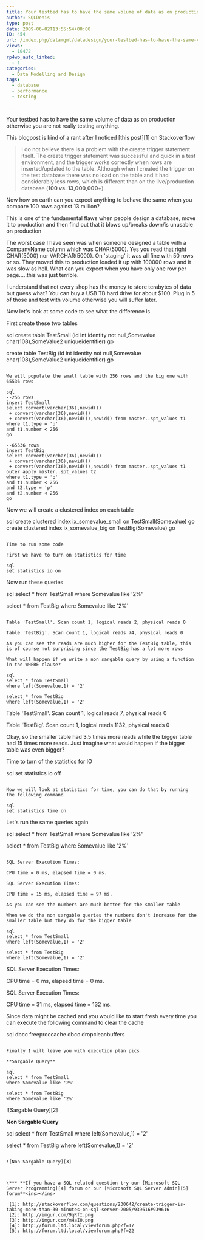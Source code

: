 ```yaml
---
title: Your testbed has to have the same volume of data as on production in order to simulate normal usage
author: SQLDenis
type: post
date: 2009-06-02T13:55:54+00:00
ID: 454
url: /index.php/datamgmt/datadesign/your-testbed-has-to-have-the-same-volume/
views:
  - 10472
rp4wp_auto_linked:
  - 1
categories:
  - Data Modelling and Design
tags:
  - database
  - performance
  - testing

---
```

Your testbed has to have the same volume of data as on production otherwise you are not really testing anything.

This blogpost is kind of a rant after I noticed [this post][1] on Stackoverflow

> I do not believe there is a problem with the create trigger statement itself. The create trigger statement was successful and quick in a test environment, and the trigger works correctly when rows are inserted/updated to the table. Although when I created the trigger on the test database there was no load on the table and it had considerably less rows, which is different than on the live/production database (**100 vs. 13,000,000**+).

Now how on earth can you expect anything to behave the same when you compare 100 rows against 13 million?
  
This is one of the fundamental flaws when people design a database, move it to production and then find out that it blows up/breaks down/is unusable on production

The worst case I have seen was when someone designed a table with a CompanyName column which was CHAR(5000). Yes you read that right CHAR(5000) nor VARCHAR(5000). On 'staging' it was all fine with 50 rows or so. They moved this to production loaded it up with 100000 rows and it was slow as hell. What can you expect when you have only one row per page.....this was just terrible.

I understand that not every shop has the money to store terabytes of data but guess what? You can buy a USB TB hard drive for about $100. Plug in 5 of those and test with volume otherwise you will suffer later.

Now let's look at some code to see what the difference is

First create these two tables

sql
create table TestSmall (id int identity not null,Somevalue char(108),SomeValue2 uniqueidentifier)
go

create table TestBig (id int identity not null,Somevalue char(108),SomeValue2 uniqueidentifier)
go
```

We will populate the small table with 256 rows and the big one with 65536 rows

sql
--256 rows
insert TestSmall
select convert(varchar(36),newid())
 + convert(varchar(36),newid())
 + convert(varchar(36),newid()),newid() from master..spt_values t1
where t1.type = 'p'
and t1.number < 256
go

--65536 rows
insert TestBig
select convert(varchar(36),newid())
 + convert(varchar(36),newid())
 + convert(varchar(36),newid()),newid() from master..spt_values t1
outer apply master..spt_values t2
where t1.type = 'p'
and t1.number < 256
and t2.type = 'p'
and t2.number < 256
go
```

Now we will create a clustered index on each table

sql
create clustered index ix_somevalue_small on TestSmall(Somevalue)
go
create clustered index ix_somevalue_big on TestBig(Somevalue)
go
```

Time to run some code
  
First we have to turn on statistics for time

sql
set statistics io on
```

Now run these queries

sql
select * from TestSmall
where Somevalue like '2%'

select * from TestBig
where Somevalue like '2%'
```

Table 'TestSmall'. Scan count 1, logical reads 2, physical reads 0
  
Table 'TestBig'. Scan count 1, logical reads 74, physical reads 0

As you can see the reads are much higher for the TestBig table, this is of course not surprising since the TestBig has a lot more rows

What will happen if we write a non sargable query by using a function in the WHERE clause?

sql
select * from TestSmall
where left(Somevalue,1) = '2'

select * from TestBig
where left(Somevalue,1) = '2'
```

Table 'TestSmall'. Scan count 1, logical reads 7, physical reads 0
  
Table 'TestBig'. Scan count 1, logical reads 1132, physical reads 0

Okay, so the smaller table had 3.5 times more reads while the bigger table had 15 times more reads. Just imagine what would happen if the bigger table was even bigger?

Time to turn of the statistics for IO

sql
set statistics io off
```

Now we will look at statistics for time, you can do that by running the following command

sql
set statistics time on
```

Let's run the same queries again

sql
select * from TestSmall
where Somevalue like '2%'

select * from TestBig
where Somevalue like '2%'
```

SQL Server Execution Times:
     
CPU time = 0 ms, elapsed time = 0 ms.

SQL Server Execution Times:
     
CPU time = 15 ms, elapsed time = 97 ms.

As you can see the numbers are much better for the smaller table
  
When we do the non sargable queries the numbers don't increase for the smaller table but they do for the bigger table

sql
select * from TestSmall
where left(Somevalue,1) = '2'

select * from TestBig
where left(Somevalue,1) = '2'
```

SQL Server Execution Times:
     
CPU time = 0 ms, elapsed time = 0 ms.

SQL Server Execution Times:
     
CPU time = 31 ms, elapsed time = 132 ms.

Since data might be cached and you would like to start fresh every time you can execute the following command to clear the cache

sql
dbcc freeproccache
dbcc dropcleanbuffers
```

Finally I will leave you with execution plan pics

**Sargable Query**

sql
select * from TestSmall
where Somevalue like '2%'

select * from TestBig
where Somevalue like '2%'
```

![Sargable Query][2]

**Non Sargable Query**

sql
select * from TestSmall
where left(Somevalue,1) = '2'

select * from TestBig
where left(Somevalue,1) = '2'
```

![Non Sargable Query][3]



\*** **If you have a SQL related question try our [Microsoft SQL Server Programming][4] forum or our [Microsoft SQL Server Admin][5] forum**<ins></ins>

 [1]: http://stackoverflow.com/questions/230642/create-trigger-is-taking-more-than-30-minutes-on-sql-server-2005/939616#939616
 [2]: http://imgur.com/9qRfI.png
 [3]: http://imgur.com/mHaI0.png
 [4]: http://forum.ltd.local/viewforum.php?f=17
 [5]: http://forum.ltd.local/viewforum.php?f=22